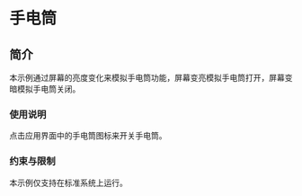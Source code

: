 # 手电筒

## 简介

本示例通过屏幕的亮度变化来模拟手电筒功能，屏幕变亮模拟手电筒打开，屏幕变暗模拟手电筒关闭。

### 使用说明

点击应用界面中的手电筒图标来开关手电筒。

### 约束与限制

本示例仅支持在标准系统上运行。
